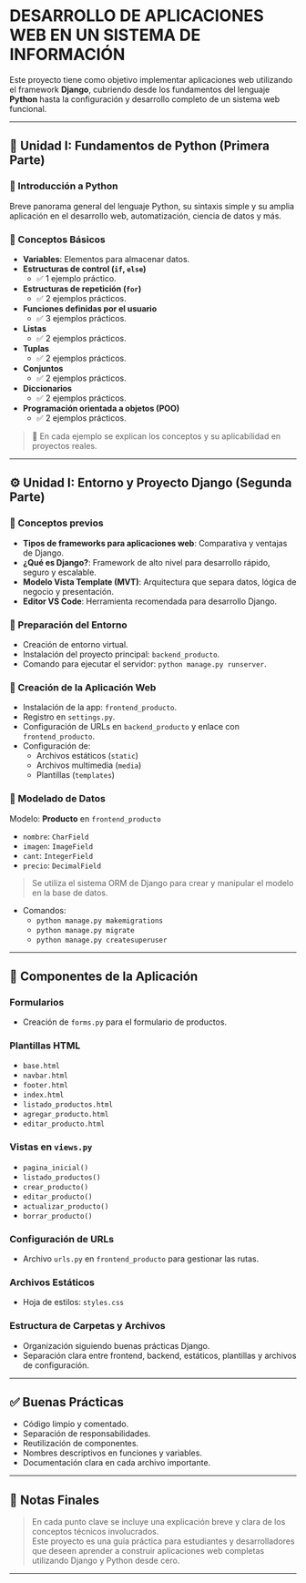 # DESARROLLO DE APLICACIONES WEB EN UN SISTEMA DE INFORMACIÓN

Este proyecto tiene como objetivo implementar aplicaciones web utilizando el framework **Django**, cubriendo desde los fundamentos del lenguaje **Python** hasta la configuración y desarrollo completo de un sistema web funcional.

---

## 🧠 Unidad I: Fundamentos de Python (Primera Parte)

### 🔹 Introducción a Python
Breve panorama general del lenguaje Python, su sintaxis simple y su amplia aplicación en el desarrollo web, automatización, ciencia de datos y más.

### 🔹 Conceptos Básicos

- **Variables**: Elementos para almacenar datos.
- **Estructuras de control (`if`, `else`)**
  - ✅ 1 ejemplo práctico.
- **Estructuras de repetición (`for`)**
  - ✅ 2 ejemplos prácticos.
- **Funciones definidas por el usuario**
  - ✅ 3 ejemplos prácticos.
- **Listas**
  - ✅ 2 ejemplos prácticos.
- **Tuplas**
  - ✅ 2 ejemplos prácticos.
- **Conjuntos**
  - ✅ 2 ejemplos prácticos.
- **Diccionarios**
  - ✅ 2 ejemplos prácticos.
- **Programación orientada a objetos (POO)**
  - ✅ 2 ejemplos prácticos.

> 📘 En cada ejemplo se explican los conceptos y su aplicabilidad en proyectos reales.

---

## ⚙️ Unidad I: Entorno y Proyecto Django (Segunda Parte)

### 🔹 Conceptos previos

- **Tipos de frameworks para aplicaciones web**: Comparativa y ventajas de Django.
- **¿Qué es Django?**: Framework de alto nivel para desarrollo rápido, seguro y escalable.
- **Modelo Vista Template (MVT)**: Arquitectura que separa datos, lógica de negocio y presentación.
- **Editor VS Code**: Herramienta recomendada para desarrollo Django.

### 🔹 Preparación del Entorno

- Creación de entorno virtual.
- Instalación del proyecto principal: `backend_producto`.
- Comando para ejecutar el servidor: `python manage.py runserver`.

### 🔹 Creación de la Aplicación Web

- Instalación de la app: `frontend_producto`.
- Registro en `settings.py`.
- Configuración de URLs en `backend_producto` y enlace con `frontend_producto`.
- Configuración de:
  - Archivos estáticos (`static`)
  - Archivos multimedia (`media`)
  - Plantillas (`templates`)

### 🔹 Modelado de Datos

Modelo: **Producto** en `frontend_producto`

- `nombre`: `CharField`
- `imagen`: `ImageField`
- `cant`: `IntegerField`
- `precio`: `DecimalField`

> Se utiliza el sistema ORM de Django para crear y manipular el modelo en la base de datos.

- Comandos:
  - `python manage.py makemigrations`
  - `python manage.py migrate`
  - `python manage.py createsuperuser`

---

## 🧩 Componentes de la Aplicación

### Formularios

- Creación de `forms.py` para el formulario de productos.

### Plantillas HTML

- `base.html`  
- `navbar.html`  
- `footer.html`  
- `index.html`  
- `listado_productos.html`  
- `agregar_producto.html`  
- `editar_producto.html`

### Vistas en `views.py`

- `pagina_inicial()`
- `listado_productos()`
- `crear_producto()`
- `editar_producto()`
- `actualizar_producto()`
- `borrar_producto()`

### Configuración de URLs

- Archivo `urls.py` en `frontend_producto` para gestionar las rutas.

### Archivos Estáticos

- Hoja de estilos: `styles.css`

### Estructura de Carpetas y Archivos

- Organización siguiendo buenas prácticas Django.
- Separación clara entre frontend, backend, estáticos, plantillas y archivos de configuración.

---

## ✅ Buenas Prácticas

- Código limpio y comentado.
- Separación de responsabilidades.
- Reutilización de componentes.
- Nombres descriptivos en funciones y variables.
- Documentación clara en cada archivo importante.

---

## 📌 Notas Finales

> En cada punto clave se incluye una explicación breve y clara de los conceptos técnicos involucrados.  
Este proyecto es una guía práctica para estudiantes y desarrolladores que deseen aprender a construir aplicaciones web completas utilizando Django y Python desde cero.

---

